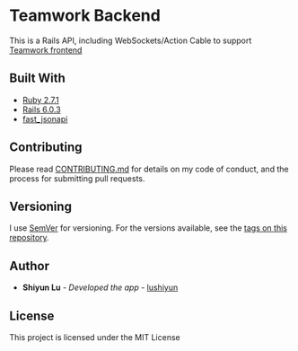 # Teamwork Backend

This is a Rails API, including WebSockets/Action Cable to support [Teamwork frontend](https://github.com/lushiyun/teamwork-frontend)


## Built With

  - [Ruby 2.7.1](https://www.ruby-lang.org/en/news/2020/03/31/ruby-2-7-1-released/)
  - [Rails 6.0.3](https://weblog.rubyonrails.org/2020/6/17/Rails-6-0-3-2-has-been-released/)
  - [fast_jsonapi](https://github.com/Netflix/fast_jsonapi)

## Contributing

Please read [CONTRIBUTING.md](https://gist.github.com/lushiyun/c8af9e2f2d6470468cfc37aa28f6edeb) for details on my code of conduct, and the process for submitting pull requests.

## Versioning

I use [SemVer](http://semver.org/) for versioning. For the versions available, see the [tags on this repository](https://github.com/lushiyun/trip-planner-frontend/tags).

## Author

  - **Shiyun Lu** - *Developed the app* -
    [lushiyun](https://github.com/lushiyun)

## License

This project is licensed under the MIT License
